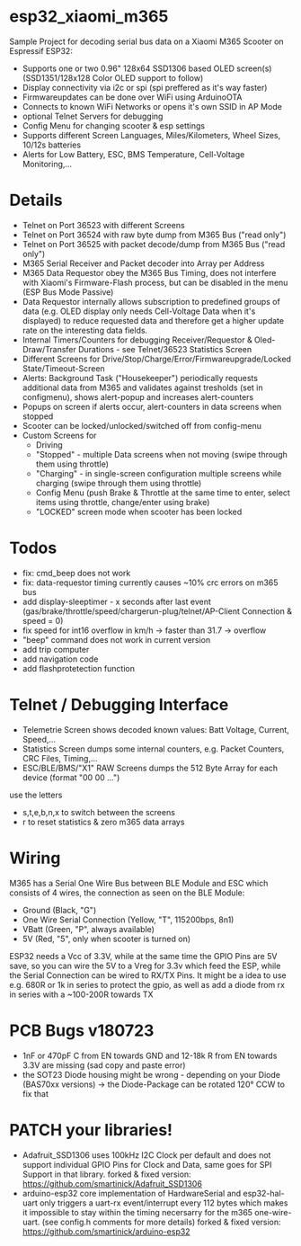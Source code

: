# esp32_xiaomi_m365
Sample Project for decoding serial bus data on a Xiaomi M365 Scooter on Espressif ESP32:
- Supports one or two 0.96" 128x64 SSD1306 based OLED screen(s) (SSD1351/128x128 Color OLED support to follow)
- Display connectivity via i2c or spi (spi preffered as it's way faster)
- Firmwareupdates can be done over WiFi using ArduinoOTA
- Connects to known WiFi Networks or opens it's own SSID in AP Mode
- optional Telnet Servers for debugging
- Config Menu for changing scooter & esp settings
- Supports different Screen Languages, Miles/Kilometers, Wheel Sizes, 10/12s batteries
- Alerts for Low Battery, ESC, BMS Temperature, Cell-Voltage Monitoring,...

# Details
- Telnet on Port 36523 with different Screens
- Telnet on Port 36524 with raw byte dump from M365 Bus ("read only")
- Telnet on Port 36525 with packet decode/dump from M365 Bus ("read only")
- M365 Serial Receiver and Packet decoder into Array per Address
- M365 Data Requestor obey the M365 Bus Timing, does not interfere with Xiaomi's Firmware-Flash process, but can be disabled in the menu (ESP Bus Mode Passive)
- Data Requestor internally allows subscription to predefined groups of data (e.g. OLED display only needs Cell-Voltage Data when it's displayed) to reduce requested data and therefore get a higher update rate on the interesting data fields.
- Internal Timers/Counters for debugging Receiver/Requestor & Oled-Draw/Transfer Durations - see Telnet/36523 Statistics Screen
- Different Screens for Drive/Stop/Charge/Error/Firmwareupgrade/Locked State/Timeout-Screen
- Alerts: Background Task ("Housekeeper") periodically requests additional data from M365 and validates against tresholds (set in configmenu), shows alert-popup and increases alert-counters
- Popups on screen if alerts occur, alert-counters in data screens when stopped
- Scooter can be locked/unlocked/switched off from config-menu
- Custom Screens for
	- Driving
	- "Stopped" - multiple Data screens when not moving (swipe through them using throttle)
	- "Charging" - in single-screen configuration multiple screens while charging (swipe through them using throttle)
	- Config Menu (push Brake & Throttle at the same time to enter, select items using throttle, change/enter using brake)
 	- "LOCKED" screen mode when scooter has been locked

# Todos
 - fix: cmd_beep does not work
 - fix: data-requestor timing currently causes ~10% crc errors on m365 bus
 - add display-sleeptimer - x seconds after last event (gas/brake/throttle/speed/chargerun-plug/telnet/AP-Client Connection & speed = 0)
 - fix speed for int16 overflow in km/h -> faster than 31.7 -> overflow
 - "beep" command does not work in current version
 - add trip computer
 - add navigation code
 - add flashprotetection function

# Telnet / Debugging Interface
 - Telemetrie Screen shows decoded known values: Batt Voltage, Current, Speed,... 
 - Statistics Screen dumps some internal counters, e.g. Packet Counters, CRC Files, Timing,...
 - ESC/BLE/BMS/"X1" RAW Screens dumps the 512 Byte Array for each device (format "00 00 ...")
 
use the letters
 - s,t,e,b,n,x to switch between the screens
 - r to reset statistics & zero m365 data arrays

# Wiring
M365 has a Serial One Wire Bus between BLE Module and ESC which consists of 4 wires, the connection as seen on the BLE Module:
- Ground  (Black, "G")
- One Wire Serial Connection (Yellow, "T", 115200bps, 8n1)
- VBatt (Green, "P", always available)
- 5V (Red, "5", only when scooter is turned on)

ESP32 needs a Vcc of 3.3V, while at the same time the GPIO Pins are 5V save, so you can wire the 5V to a Vreg for 3.3v which feed the ESP, while the Serial Connection can be wired to RX/TX Pins.
It might be a idea to use e.g. 680R or 1k in series to protect the gpio, as well as add a diode from rx in series with a ~100-200R towards TX

# PCB Bugs v180723
 - 1nF or 470pF C from EN towards GND and 12-18k R from EN towards 3.3V are missing (sad copy and paste error)
 - the SOT23 Diode housing might be wrong - depending on your Diode (BAS70xx versions) -> the Diode-Package can be rotated 120° CCW to fix that

# PATCH your libraries!
 - Adafruit_SSD1306 uses 100kHz I2C Clock per default and does not support individual GPIO Pins for Clock and Data, same goes for SPI Support in that library. forked & fixed version: https://github.com/smartinick/Adafruit_SSD1306
 - arduino-esp32 core implementation of HardwareSerial and esp32-hal-uart only triggers a uart-rx event/interrupt every 112 bytes which makes it impossible to stay within the timing necersarry for the m365 one-wire-uart. (see config.h comments for more details) forked & fixed version: https://github.com/smartinick/arduino-esp32

